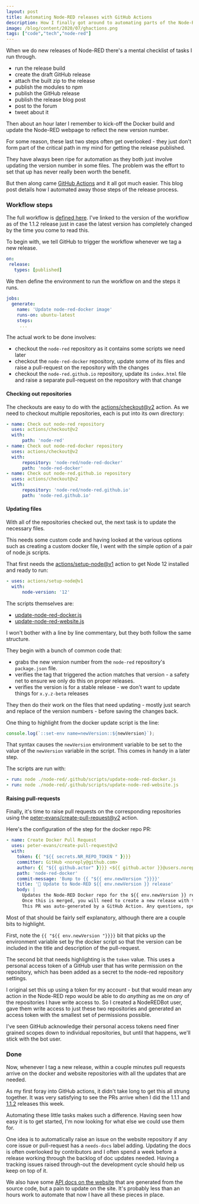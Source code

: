 ```yaml
---
layout: post
title: Automating Node-RED releases with GitHub Actions
description: How I finally got around to automating parts of the Node-RED release process using GitHub Actions
image: /blog/content/2020/07/ghactions.png
tags: ["code","tech","node-red"]
---
```


When we do new releases of Node-RED there's a mental checklist of tasks I run through.

 - run the release build
 - create the draft GitHub release
 - attach the built zip to the release
 - publish the modules to npm
 - publish the GitHub release
 - publish the release blog post
 - post to the forum
 - tweet about it

Then about an hour later I remember to kick-off the Docker build and update the
Node-RED webpage to reflect the new version number.

For some reason, these last two steps often get overlooked - they just don't form
part of the critical path in my mind for getting the release published.

They have always been ripe for automation as they both just involve updating the
version number in some files. The problem was the effort to set that up has never
really been worth the benefit.

But then along came [GitHub Actions](https://github.com/features/actions) and it
all got much easier. This blog post details how I automated away those steps of
the release process.

### Workflow steps

The full workflow is [defined here](https://github.com/node-red/node-red/blob/62c01b59b2e655bf07f363983abc3a09a8bdfcbe/.github/workflows/build.yml). I've linked to the version of the workflow as of the 1.1.2
release just in case the latest version has completely changed by the time you
come to read this.

 To begin with, we tell GitHub to trigger the workflow whenever we tag a new
 release.

 ```yaml
 on:
  release:
    types: [published]
```

We then define the environment to run the workflow on and the steps it runs.

```yaml
jobs:
  generate:
    name: 'Update node-red-docker image'
    runs-on: ubuntu-latest
    steps:
     ...
```

The actual work to be done involves:

 - checkout the `node-red` repository as it contains some scripts we need later
 - checkout the `node-red-docker` repository, update some of its files and raise
   a pull-request on the repository with the changes
 - checkout the `node-red.github.io` repository, update its `index.html` file and
   raise a separate pull-request on the repository with that change

#### Checking out repositories

The checkouts are easy to do with the [actions/checkout@v2](https://github.com/act(https://github.com/actions/setup-node)ions/checkout)
action. As we need to checkout multiple repositories, each is put into its own
directory:

```yaml
- name: Check out node-red repository
  uses: actions/checkout@v2
  with:
      path: 'node-red'
- name: Check out node-red-docker repository
  uses: actions/checkout@v2
  with:
      repository: 'node-red/node-red-docker'
      path: 'node-red-docker'
- name: Check out node-red.github.io repository
  uses: actions/checkout@v2
  with:
      repository: 'node-red/node-red.github.io'
      path: 'node-red.github.io'
```

#### Updating files

With all of the repositories checked out, the next task is to update the necessary
files.

This needs some custom code and having looked at the various options such as
creating a custom docker file, I went with the simple option of a pair of node.js scripts.

That first needs the [actions/setup-node@v1](https://github.com/actions/setup-node)
action to get Node 12 installed and ready to run:

```yaml
- uses: actions/setup-node@v1
  with:
      node-version: '12'
```

The scripts themselves are:

 - [update-node-red-docker.js](https://github.com/node-red/node-red/blob/62c01b59b2e655bf07f363983abc3a09a8bdfcbe/.github/scripts/update-node-red-docker.js)
 - [update-node-red-website.js](https://github.com/node-red/node-red/blob/62c01b59b2e655bf07f363983abc3a09a8bdfcbe/.github/scripts/update-node-red-website.js)

I won't bother with a line by line commentary, but they both follow the same structure.

They begin with a bunch of common code that:
 - grabs the new version number from the `node-red` repository's `package.json` file.
 - verifies the tag that triggered the action matches that version - a safety net
   to ensure we only do this on proper releases.
 - verifies the version is for a stable release - we don't want to update things for `x.y.z-beta` releases

They then do their work on the files that need updating - mostly just search and
replace of the version numbers - before saving the changes back.

One thing to highlight from the docker update script is the line:

```javascript
console.log(`::set-env name=newVersion::${newVersion}`);
```

That syntax causes the `newVersion` environment variable to be set to the value of
the `newVersion` variable in the script. This comes in handy in a later step.


The scripts are run with:

```yaml
- run: node ./node-red/.github/scripts/update-node-red-docker.js
- run: node ./node-red/.github/scripts/update-node-red-website.js
```


#### Raising pull-requests

Finally, it's time to raise pull requests on the corresponding repositories using
the [peter-evans/create-pull-request@v2](https://github.com/peter-evans/create-pull-request) action.

Here's the configuration of the step for the docker repo PR:

```yaml
- name: Create Docker Pull Request
  uses: peter-evans/create-pull-request@v2
  with:
    token: {{ "${{ secrets.NR_REPO_TOKEN " }}}}
    committer: GitHub <noreply@github.com>
    author: {{ "${{ github.actor" }}}} <${{ github.actor }}@users.noreply.github.com>
    path: 'node-red-docker'
    commit-message: 'Bump to {{ "${{ env.newVersion "}}}}'
    title: '🚀 Update to Node-RED ${{ env.newVersion }} release'
    body: |
      Updates the Node-RED Docker repo for the ${{ env.newVersion }} release.
      Once this is merged, you will need to create a new release with the tag `v${{ env.newVersion }}`.
      This PR was auto-generated by a GitHub Action. Any questions, speak to @knolleary
```

Most of that should be fairly self explanatory, although there are a couple bits
to highlight.

First, note the `{{ "${{ env.newVersion "}}}}` bit that picks up the environment
variable set by the docker script so that the version can be included in the
title and description of the pull-request.

The second bit that needs highlighting is the `token` value. This uses a personal
access token of a GitHub user that has write permission on the repository, which
has been added as a secret to the node-red repository settings.

I original set this up using a token for my account - but that would mean any
action in the Node-RED repo would be able to do *anything* as me on *any* of the
repositories I have write access to. So I created a NodeREDBot user, gave them
write access to just these two repositories and generated an access token with
the smallest set of permissions possible.

I've seen GitHub acknowledge their personal access tokens need finer grained scopes
down to individual repositories, but until that happens, we'll stick with the bot user.

### Done

Now, whenever I tag a new release, within a couple minutes pull requests arrive
on the docker and website repositories with all the updates that are needed.

As my first foray into GitHub actions, it didn't take long to get this all strung
together. It was very satisfying to see the PRs arrive when I did the 1.1.1
and [1.1.2](https://github.com/node-red/node-red-docker/pull/189) releases this week.

Automating these little tasks makes such a difference. Having seen how easy it is
to get started, I'm now looking for what else we could use them for.

One idea is to automatically raise an issue on the website repository if any
core issue or pull-request has a `needs-docs` label adding. Updating the docs is
often overlooked by contributors and I often spend a week before a release working
through the backlog of doc updates needed. Having a tracking issues raised
through-out the development cycle should help us keep on top of it.

We also have some [API docs on the website](https://nodered.org/docs/api/modules/)
that are generated from the source code, but a pain to update on the site. It's
probably less than an hours work to automate that now I have all these pieces
in place.

